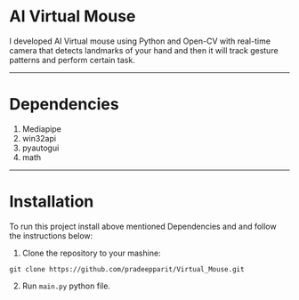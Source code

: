 # AI Virtual Mouse
I developed AI Virtual mouse using Python and Open-CV with real-time camera that detects landmarks of your hand and then it will track gesture patterns and perform certain task.

***

# Dependencies
1. Mediapipe
2. win32api
3. pyautogui
4. math

***

# Installation
To run this project install above mentioned Dependencies and and follow the instructions below:

1. Clone the repository to your mashine:
```
git clone https://github.com/pradeepparit/Virtual_Mouse.git
```

2. Run `main.py` python file.
